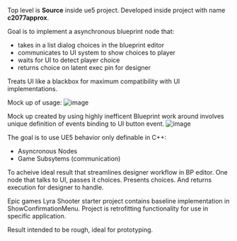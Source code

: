 Top level is **Source** inside ue5 project. Developed inside project with name **c2077approx**.

Goal is to implement a asynchronous blueprint node that:
- takes in a list dialog choices in the blueprint editor
- communicates to UI system to show choices to player
- waits for UI to detect player choice
- returns choice on latent exec pin for designer

Treats UI like a blackbox for maximum compatibility with UI implementations.

Mock up of usage:
![image](https://github.com/hunteramac/UE5_Latent_BP_Dialog_Choices/assets/16585398/cca92ff0-48a1-4c27-aaee-8eb306ba1ac3)

Mock up created by using highly inefficent Blueprint work around involves unique definition of events binding to UI button event. 
![image](https://github.com/hunteramac/UE5_Latent_BP_Dialog_Choices/assets/16585398/91c1961f-075b-419d-a3b2-364769423a0f)

The goal is to use UE5 behavior only definable in C++:
- Asyncronous Nodes
- Game Subsytems (communication)

To acheive ideal result that streamlines designer workflow in BP editor. One node that talks to UI, passes it choices. Presents choices.
And returns execution for designer to handle.

Epic games Lyra Shooter starter project contains baseline implementation in ShowConfirmationMenu. Project is retrofitting functionality for use in specific application.

Result intended to be rough, ideal for prototyping.
